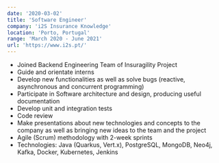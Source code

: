 ```yaml
---
date: '2020-03-02'
title: 'Software Engineer'
company: 'i2S Insurance Knowledge'
location: 'Porto, Portugal'
range: 'March 2020 - June 2021'
url: 'https://www.i2s.pt/'
---
```


- Joined Backend Engineering Team of Insuragility Project
- Guide and orientate interns
- Develop new functionalities as well as solve bugs (reactive, asynchronous and concurrent programming)
- Participate in Software architecture and design, producing useful documentation
- Develop unit and integration tests
- Code review
- Make presentations about new technologies and concepts to the company as well as bringing new ideas to the team and the project
- Agile (Scrum) methodology with 2-week sprints
- Technologies: Java (Quarkus, Vert.x), PostgreSQL, MongoDB, Neo4j, Kafka, Docker, Kubernetes, Jenkins
